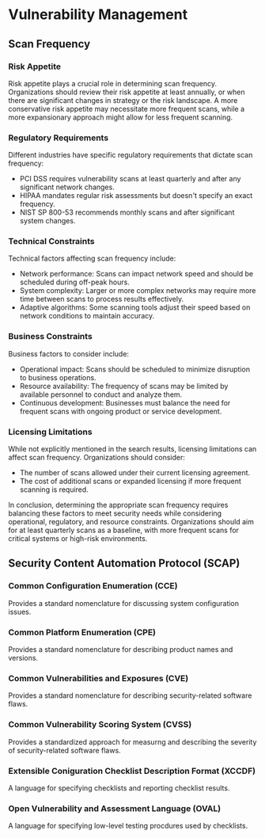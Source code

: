 # Vulnerability Management

## Scan Frequency

### Risk Appetite

Risk appetite plays a crucial role in determining scan frequency. Organizations should review their risk appetite at least annually, or when there are significant changes in strategy or the risk landscape. A more conservative risk appetite may necessitate more frequent scans, while a more expansionary approach might allow for less frequent scanning.

### Regulatory Requirements

Different industries have specific regulatory requirements that dictate scan frequency:

- PCI DSS requires vulnerability scans at least quarterly and after any significant network changes.
- HIPAA mandates regular risk assessments but doesn't specify an exact frequency.
- NIST SP 800-53 recommends monthly scans and after significant system changes.

### Technical Constraints

Technical factors affecting scan frequency include:

- Network performance: Scans can impact network speed and should be scheduled during off-peak hours.
- System complexity: Larger or more complex networks may require more time between scans to process results effectively.
- Adaptive algorithms: Some scanning tools adjust their speed based on network conditions to maintain accuracy.

### Business Constraints

Business factors to consider include:

- Operational impact: Scans should be scheduled to minimize disruption to business operations.
- Resource availability: The frequency of scans may be limited by available personnel to conduct and analyze them.
- Continuous development: Businesses must balance the need for frequent scans with ongoing product or service development.

### Licensing Limitations

While not explicitly mentioned in the search results, licensing limitations can affect scan frequency. Organizations should consider:

- The number of scans allowed under their current licensing agreement.
- The cost of additional scans or expanded licensing if more frequent scanning is required.

In conclusion, determining the appropriate scan frequency requires balancing these factors to meet security needs while considering operational, regulatory, and resource constraints. Organizations should aim for at least quarterly scans as a baseline, with more frequent scans for critical systems or high-risk environments.

## Security Content Automation Protocol (SCAP)

### Common Configuration Enumeration (CCE)
Provides a standard nomenclature for discussing system configuration issues.

### Common Platform Enumeration (CPE)
Provides a standard nomenclature for describing product names and versions.

### Common Vulnerabilities and Exposures (CVE)
Provides a standard nomenclature for describing security-related software flaws.

### Common Vulnerability Scoring System (CVSS) 
Provides a standardized approach for measurng and describing the severity of security-related software flaws.

### Extensible Coniguration Checklist Description Format (XCCDF)
A language for specifying checklists and reporting checklist results.

### Open Vulnerability and Assessment Language (OVAL) 
A language for specifying low-level testing procdures used by checklists. 

